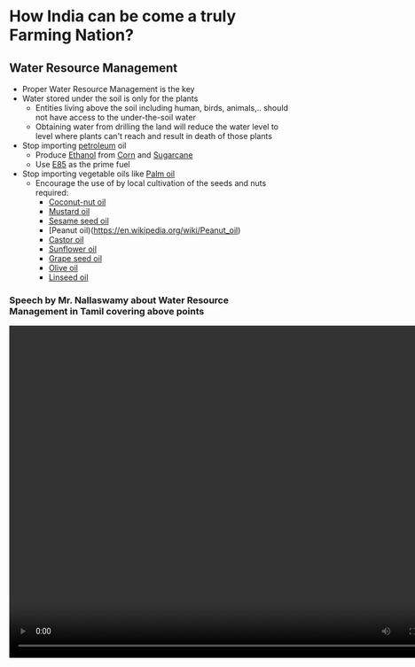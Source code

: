 # How India can be come a truly Farming Nation?

## Water Resource Management

- Proper Water Resource Management is the key
- Water stored under the soil is only for the plants
    - Entities living above the soil including human, birds, animals,.. should not have access to the under-the-soil water
    - Obtaining water from drilling the land will reduce the water level to level where plants can't reach and result in death of those plants
- Stop importing [petroleum](https://en.wikipedia.org/wiki/Petroleum) oil 
    - Produce [Ethanol](https://en.wikipedia.org/wiki/Ethanol) from [Corn](https://en.wikipedia.org/wiki/Corn_ethanol) and [Sugarcane](https://sugarcane.org/ethanol/)
    - Use [E85](https://en.wikipedia.org/wiki/E85) as the prime fuel
- Stop importing vegetable oils like [Palm oil](https://en.wikipedia.org/wiki/Palm_oil) 
    - Encourage the use of by local cultivation of the seeds and nuts required:
        - [Coconut-nut oil](https://en.wikipedia.org/wiki/Coconut_oil)
        - [Mustard oil](https://en.wikipedia.org/wiki/Mustard_oil)
        - [Sesame seed oil](https://en.wikipedia.org/wiki/Sesame_oil)
        - [Peanut oil)(https://en.wikipedia.org/wiki/Peanut_oil)
        - [Castor oil](https://en.wikipedia.org/wiki/Castor_oil)
        - [Sunflower oil](https://en.wikipedia.org/wiki/Sunflower_oil)
        - [Grape seed oil](https://en.wikipedia.org/wiki/Grape_seed_oil)
        - [Olive oil](https://en.wikipedia.org/wiki/Olive_oil)
        - [Linseed oil](https://en.wikipedia.org/wiki/Linseed_oil)

### Speech by Mr. Nallaswamy about Water Resource Management in Tamil covering above points
<video controls width="800" height="600"  >
                      <source src="https://mohan-chinnappan-n2.github.io/2019/farming/img/farming-water-mgmt.mp4" type="video/mp4">
                      Your browser does not support the video tag.
</video>
